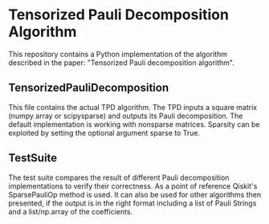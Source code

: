 # Tensorized Pauli Decomposition Algorithm

This repository contains a Python implementation of the algorithm described in the paper: "Tensorized Pauli decomposition algorithm".

## TensorizedPauliDecomposition
This file contains the actual TPD algorithm.
The TPD inputs a square matrix (numpy array or scipysparse) and outputs its Pauli decomposition.
The default implementation is working with nonsparse matrices.
Sparsity can be exploited by setting the optional argument sparse to True.
## TestSuite
The test suite compares the result of different Pauli decomposition implementations to verify their correctness.
As a point of reference Qiskit's SparsePauliOp method is used.
It can also be used for other algorithms then presented, if the output is in the right format including a list of Pauli Strings and a list/np.array of the coefficients.
